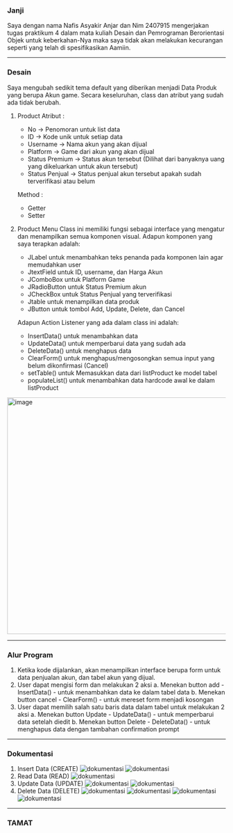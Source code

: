 ### Janji

Saya dengan nama Nafis Asyakir Anjar dan Nim 2407915 mengerjakan tugas praktikum 4 dalam mata kuliah Desain dan Pemrograman Berorientasi Objek untuk keberkahan-Nya maka saya tidak akan melakukan kecurangan seperti yang telah di spesifikasikan Aamiin.

---

### Desain

   Saya mengubah sedikit tema default yang diberikan menjadi Data Produk yang berupa Akun game. Secara keseluruhan, class dan atribut yang sudah ada tidak berubah.
   
1. Product
   Atribut :
      - No -> Penomoran untuk list data
      - ID -> Kode unik untuk setiap data
      - Username -> Nama akun yang akan dijual
      - Platform -> Game dari akun yang akan dijual
      - Status Premium -> Status akun tersebut (Dilihat dari banyaknya uang yang dikeluarkan untuk akun tersebut)
      - Status Penjual -> Status penjual akun tersebut apakah sudah terverifikasi atau belum
        
   Method :
      - Getter
      - Setter
       
2. Product Menu
   Class ini memiliki fungsi sebagai interface yang mengatur dan menampilkan semua komponen visual. Adapun komponen yang saya terapkan adalah:
   
   - JLabel untuk menambahkan teks penanda pada komponen lain agar memudahkan user
   - JtextField untuk ID, username, dan Harga Akun
   - JComboBox untuk Platform Game
   - JRadioButton untuk Status Premium akun
   - JCheckBox untuk Status Penjual yang terverifikasi
   - Jtable untuk menampilkan data produk
   - JButton untuk tombol Add, Update, Delete, dan Cancel

   Adapun Action Listener yang ada dalam class ini adalah:
   
   - InsertData() untuk menambahkan data
   - UpdateData() untuk memperbarui data yang sudah ada
   - DeleteData() untuk menghapus data
   - ClearForm() untuk menghapus/mengosongkan semua input yang belum dikonfirmasi (Cancel)
   - setTable() untuk Memasukkan data dari listProduct ke model tabel
   - populateList() untuk menambahkan data hardcode awal ke dalam listProduct
     
<img width="720" height="544" alt="image" src="https://github.com/user-attachments/assets/593b60e8-d336-4b71-9097-f31eb0a1ff4a" />

---

### Alur Program

1. Ketika kode dijalankan, akan menampilkan interface berupa form untuk data penjualan akun, dan tabel akun yang dijual.
2. User dapat mengisi form dan melakukan 2 aksi 
   a. Menekan button add - InsertData() - untuk menambahkan data ke dalam tabel data
   b. Menekan button cancel - ClearForm() - untuk mereset form menjadi kosongan
3. User dapat memilih salah satu baris data dalam tabel untuk melakukan 2 aksi
   a. Menekan button Update - UpdateData() - untuk memperbarui data setelah diedit
   b. Menekan button Delete - DeleteData() - untuk menghapus data dengan tambahan confirmation prompt

---

 ### Dokumentasi

1. Insert Data (CREATE)
   ![dokumentasi](./Dokumentasi/isiform.jpg)
   ![dokumentasi](./Dokumentasi/add.jpg)
3. Read Data (READ)
   ![dokumentasi](./Dokumentasi/awal.jpg)
5. Update Data (UPDATE)
   ![dokumentasi](./Dokumentasi/mauUpdate.jpg)
   ![dokumentasi](./Dokumentasi/updated.jpg)
7. Delete Data (DELETE)
   ![dokumentasi](./Dokumentasi/mauhapus.jpg)
   ![dokumentasi](./Dokumentasi/deleted.jpg)
   ![dokumentasi](./Dokumentasi/confirm.jpg)
   ![dokumentasi](./Dokumentasi/akhir.jpg)
---
### TAMAT
